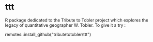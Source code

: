 # ttt

R package dedicated to the Tribute to Tobler project which explores the legacy of quantitative geographer W. Tobler. To give it a try :

remotes::install_github("tributetotobler/ttt")
